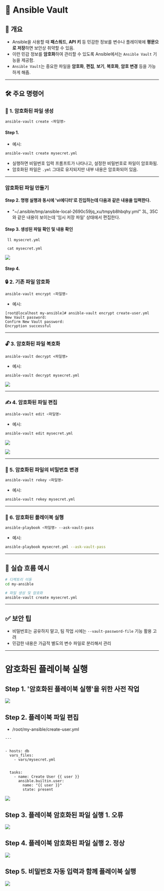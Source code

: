 # 🔐 Ansible Vault

## 📌 개요

- Ansible을 사용할 때 **패스워드**, **API 키** 등 민감한 정보를 변수나 플레이북에 **평문으로 저장**하면 보안상 취약할 수 있음.
- 이런 민감 정보를 **암호화**하여 관리할 수 있도록 Ansible에서는 `Ansible Vault` 기능을 제공함.
- `Ansible Vault`는 중요한 파일을 **암호화**, **편집**, **보기**, **복호화**, **암호 변경** 등을 가능하게 해줌.

---

## 🛠️ 주요 명령어

### 🔐 1. 암호화된 파일 생성

```bash
ansible-vault create <파일명>
```

#### Step 1.

- 예시:

```bash
ansible-vault create mysecret.yml
```

- 실행하면 비밀번호 입력 프롬프트가 나타나고, 설정한 비밀번호로 파일이 암호화됨.
- 암호화된 파일은 `.yml` 그대로 유지되지만 내부 내용은 암호화되어 있음.

---

### 암호화된 파일 만들기
 
#### Step 2. 명령 실행과 동시에 'vi에디터'로 진입하는데 다음과 같은 내용을 입력한다.
- "~/.ansible/tmp/ansible-local-2690c59jq_xu/tmpyb8hbqhy.yml" 3L, 35C 와 같은 내용이 보이는데 '임시 저장 파일' 상태에서 편집한다.

#### Step 3. 생성된 파일 확인 및 내용 확인
```
 ll mysecret.yml

 cat mysecret.yml
```

![](./img/20250522/0001.png)

#### Step 4. 

### 🔒 2. 기존 파일 암호화

```bash
ansible-vault encrypt <파일명>
```

- 예시:

```
[root@localhost my-ansible]# ansible-vault encrypt create-user.yml
New Vault password:
Confirm New Vault password:
Encryption successful
```

---

### 🔓 3. 암호화된 파일 복호화

```
ansible-vault decrypt <파일명>
```

- 예시:

```
ansible-vault decrypt mysecret.yml
```

![](./img/20250522/0004.png)


---

### ✍️ 4. 암호화된 파일 편집

```bash
ansible-vault edit <파일명>
```

- 예시:

```bash
ansible-vault edit mysecret.yml
```

![](./img/20250522/0002.png)

![](./img/20250522/0003.png)

---

### 🔁 5. 암호화된 파일의 비밀번호 변경

```bash
ansible-vault rekey <파일명>
```

- 예시:

```bash
ansible-vault rekey mysecret.yml
```

---

### 🚀 6. 암호화된 플레이북 실행

```bash
ansible-playbook <파일명> --ask-vault-pass
```

- 예시:

```bash
ansible-playbook mysecret.yml --ask-vault-pass
```

---

## 📁 실습 흐름 예시

```bash
# 디렉토리 이동
cd my-ansible

# 파일 생성 및 암호화
ansible-vault create mysecret.yml
```

---

## ✅ 보안 팁

- 비밀번호는 공유하지 말고, 팀 작업 시에는 `--vault-password-file` 기능 활용 고려
- 민감한 내용은 가급적 별도의 변수 파일로 분리해서 관리

---

# 암호화된 플레이북 실행

## Step 1. '암호화된 플레이북 실행'을 위한 사전 작업

![](./img/20250522/0005.png)

## Step 2. 플레이북 파일 편집
- /root/my-ansible/create-user.yml
```
---


- hosts: db
  vars_files:
    - vars/mysecret.yml


  tasks:
    - name: Create User {{ user }}
      ansible.builtin.user:
        name: "{{ user }}"
        state: present
```

![](./img/20250522/0005.png)

## Step 3. 플레이북 암호화된 파일 실행 1. 오류

![](./img/20250522/0007.png)


## Step 4. 플레이북 암호화된 파일 실행 2. 정상

![](./img/20250522/0006.png)


## Step 5. 비밀번호 자동 입력과 함께 플레이북 실행

![](./img/20250522/0008.png)


